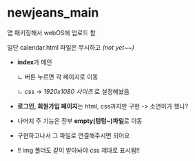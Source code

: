 # newjeans_main

앱 패키징해서 webOS에 업로드 함

일단 calendar.html 파일은 무시하고 _(not yet~~)_

- **index**가 메인
  
  ㄴ 버튼 누르면 각 페이지로 이동

  ㄴ css → _1920x1080 사이즈_ 로 설정해놨음
  

- **로그인, 회원가입 페이지**는 html, css까지만 구현 -> 소연이가 했나?

- 나머지 주 기능은 전부 **empty(텅텅~)파일**로 이동

- 구현하고나서 그 파일로 연결해주시면 되어요

- ‼️ img 폴더도 같이 받아놔야 css 제대로 표시됨!!

